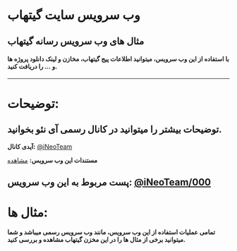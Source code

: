# وب سرویس سایت گیتهاب
## مثال های وب سرویس رسانه گیتهاب

<h4>با استفاده از این وب سرویس، میتوانید اطلاعات پیج گیتهاب، مخازن و لینک دانلود پروژه ها و ... را دریافت کنید.</h4>

------------------------

# توضیحات:
## توضیحات بیشتر را میتوانید در کانال رسمی آی نئو بخوانید.

<b>آیدی کانال:</b> <a href='https://t.me/iNeoTeam' target='_blank'>@iNeoTeam</a>

<b>مستندات این وب سرویس:</b> <a href='https://api.ineo-team.ir/docs.php?apiName=github' target='_blank'>مشاهده</a>

<b>پست مربوط به این وب سرویس:</b> <a href='https://t.me/iNeoTeam/000' target='_blank'>@iNeoTeam/000</a>
-------------------------

# مثال ها:

<b>تمامی عملیات استفاده از این وب سرویس، مانند وب سرویس رسمی میباشد و شما میتوانید برخی از مثال ها را در این مخزن گیتهاب مشاهده و بررسی کنید.</b>
